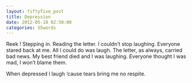 ```yaml
---
layout: fiftyfive_post
title: Depression
date: 2012-05-10 02:50:00
categories: 55words
---
```


Reek ! Stepping in. Reading the letter. I couldn’t stop laughing. Everyone stared back at me. All I could do was laugh. The letter, as always, carried bad news. My best friend died and I was laughing. Everyone thought I was mad, I won’t blame them.

When depressed I laugh ‘cause tears bring me no respite.
